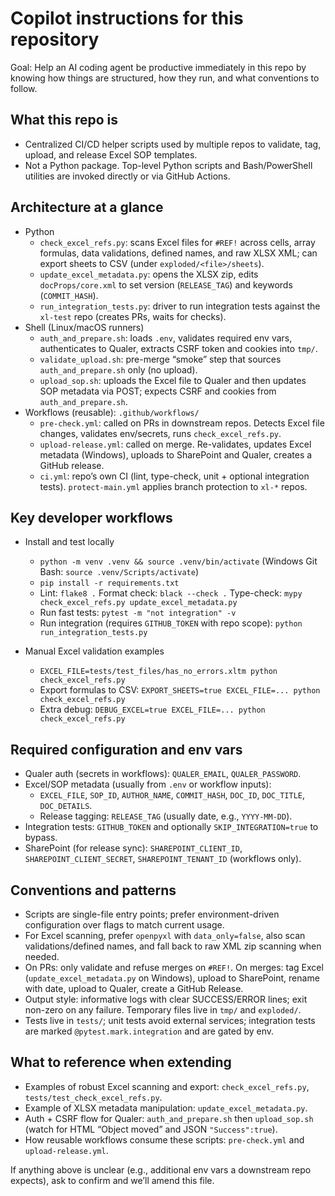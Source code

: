 # Copilot instructions for this repository

Goal: Help an AI coding agent be productive immediately in this repo by knowing how things are structured, how they run, and what conventions to follow.

## What this repo is
- Centralized CI/CD helper scripts used by multiple repos to validate, tag, upload, and release Excel SOP templates.
- Not a Python package. Top-level Python scripts and Bash/PowerShell utilities are invoked directly or via GitHub Actions.

## Architecture at a glance
- Python
  - `check_excel_refs.py`: scans Excel files for `#REF!` across cells, array formulas, data validations, defined names, and raw XLSX XML; can export sheets to CSV (under `exploded/<file>/sheets`).
  - `update_excel_metadata.py`: opens the XLSX zip, edits `docProps/core.xml` to set version (`RELEASE_TAG`) and keywords (`COMMIT_HASH`).
  - `run_integration_tests.py`: driver to run integration tests against the `xl-test` repo (creates PRs, waits for checks).
- Shell (Linux/macOS runners)
  - `auth_and_prepare.sh`: loads `.env`, validates required env vars, authenticates to Qualer, extracts CSRF token and cookies into `tmp/`.
  - `validate_upload.sh`: pre-merge “smoke” step that sources `auth_and_prepare.sh` only (no upload).
  - `upload_sop.sh`: uploads the Excel file to Qualer and then updates SOP metadata via POST; expects CSRF and cookies from `auth_and_prepare.sh`.
- Workflows (reusable): `.github/workflows/`
  - `pre-check.yml`: called on PRs in downstream repos. Detects Excel file changes, validates env/secrets, runs `check_excel_refs.py`.
  - `upload-release.yml`: called on merge. Re-validates, updates Excel metadata (Windows), uploads to SharePoint and Qualer, creates a GitHub release.
  - `ci.yml`: repo’s own CI (lint, type-check, unit + optional integration tests). `protect-main.yml` applies branch protection to `xl-*` repos.

## Key developer workflows
- Install and test locally
  - `python -m venv .venv && source .venv/bin/activate` (Windows Git Bash: `source .venv/Scripts/activate`)
  - `pip install -r requirements.txt`
  - Lint: `flake8 .`  Format check: `black --check .`  Type-check: `mypy check_excel_refs.py update_excel_metadata.py`
  - Run fast tests: `pytest -m "not integration" -v`
  - Run integration (requires `GITHUB_TOKEN` with repo scope): `python run_integration_tests.py`

- Manual Excel validation examples
  - `EXCEL_FILE=tests/test_files/has_no_errors.xltm python check_excel_refs.py`
  - Export formulas to CSV: `EXPORT_SHEETS=true EXCEL_FILE=... python check_excel_refs.py`
  - Extra debug: `DEBUG_EXCEL=true EXCEL_FILE=... python check_excel_refs.py`

## Required configuration and env vars
- Qualer auth (secrets in workflows): `QUALER_EMAIL`, `QUALER_PASSWORD`.
- Excel/SOP metadata (usually from `.env` or workflow inputs):
  - `EXCEL_FILE`, `SOP_ID`, `AUTHOR_NAME`, `COMMIT_HASH`, `DOC_ID`, `DOC_TITLE`, `DOC_DETAILS`.
  - Release tagging: `RELEASE_TAG` (usually date, e.g., `YYYY-MM-DD`).
- Integration tests: `GITHUB_TOKEN` and optionally `SKIP_INTEGRATION=true` to bypass.
- SharePoint (for release sync): `SHAREPOINT_CLIENT_ID`, `SHAREPOINT_CLIENT_SECRET`, `SHAREPOINT_TENANT_ID` (workflows only).

## Conventions and patterns
- Scripts are single-file entry points; prefer environment-driven configuration over flags to match current usage.
- For Excel scanning, prefer `openpyxl` with `data_only=false`, also scan validations/defined names, and fall back to raw XML zip scanning when needed.
- On PRs: only validate and refuse merges on `#REF!`. On merges: tag Excel (`update_excel_metadata.py` on Windows), upload to SharePoint, rename with date, upload to Qualer, create a GitHub Release.
- Output style: informative logs with clear SUCCESS/ERROR lines; exit non-zero on any failure. Temporary files live in `tmp/` and `exploded/`.
- Tests live in `tests/`; unit tests avoid external services; integration tests are marked `@pytest.mark.integration` and are gated by env.

## What to reference when extending
- Examples of robust Excel scanning and export: `check_excel_refs.py`, `tests/test_check_excel_refs.py`.
- Example of XLSX metadata manipulation: `update_excel_metadata.py`.
- Auth + CSRF flow for Qualer: `auth_and_prepare.sh` then `upload_sop.sh` (watch for HTML “Object moved” and JSON `"Success":true`).
- How reusable workflows consume these scripts: `pre-check.yml` and `upload-release.yml`.

If anything above is unclear (e.g., additional env vars a downstream repo expects), ask to confirm and we’ll amend this file.
